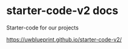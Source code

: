# starter-code-v2 docs
Starter-code for our projects

https://uwblueprint.github.io/starter-code-v2/
